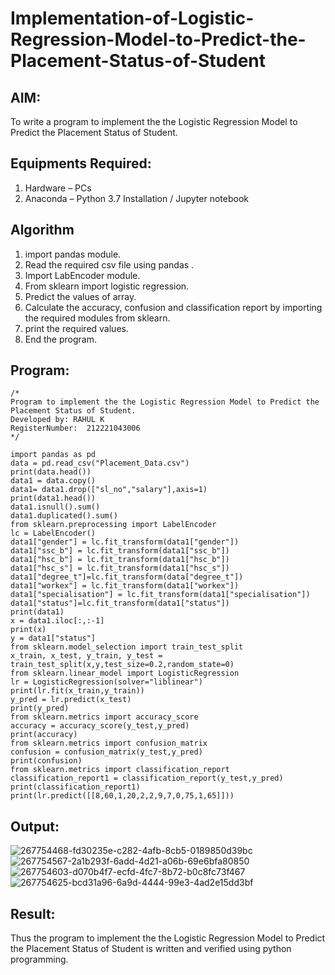 # Implementation-of-Logistic-Regression-Model-to-Predict-the-Placement-Status-of-Student

## AIM:
To write a program to implement the the Logistic Regression Model to Predict the Placement Status of Student.

## Equipments Required:
1. Hardware – PCs
2. Anaconda – Python 3.7 Installation / Jupyter notebook

## Algorithm
1. import pandas module.
2. Read the required csv file using pandas .
3. Import LabEncoder module.
4. From sklearn import logistic regression.
5. Predict the values of array.
6. Calculate the accuracy, confusion and classification report by importing the required modules from sklearn.
7. print the required values.
8. End the program.

## Program:
```
/*
Program to implement the the Logistic Regression Model to Predict the Placement Status of Student.
Developed by: RAHUL K
RegisterNumber:  212221043006
*/
```
```
import pandas as pd
data = pd.read_csv("Placement_Data.csv")
print(data.head())
data1 = data.copy()
data1= data1.drop(["sl_no","salary"],axis=1)
print(data1.head())
data1.isnull().sum()
data1.duplicated().sum()
from sklearn.preprocessing import LabelEncoder
lc = LabelEncoder()
data1["gender"] = lc.fit_transform(data1["gender"])
data1["ssc_b"] = lc.fit_transform(data1["ssc_b"])
data1["hsc_b"] = lc.fit_transform(data1["hsc_b"])
data1["hsc_s"] = lc.fit_transform(data1["hsc_s"])
data1["degree_t"]=lc.fit_transform(data["degree_t"])
data1["workex"] = lc.fit_transform(data1["workex"])
data1["specialisation"] = lc.fit_transform(data1["specialisation"])
data1["status"]=lc.fit_transform(data1["status"])
print(data1)
x = data1.iloc[:,:-1]
print(x)
y = data1["status"]
from sklearn.model_selection import train_test_split
x_train, x_test, y_train, y_test = train_test_split(x,y,test_size=0.2,random_state=0)
from sklearn.linear_model import LogisticRegression
lr = LogisticRegression(solver="liblinear")
print(lr.fit(x_train,y_train))
y_pred = lr.predict(x_test)
print(y_pred)
from sklearn.metrics import accuracy_score
accuracy = accuracy_score(y_test,y_pred)
print(accuracy)
from sklearn.metrics import confusion_matrix
confusion = confusion_matrix(y_test,y_pred)
print(confusion)
from sklearn.metrics import classification_report
classification_report1 = classification_report(y_test,y_pred)
print(classification_report1)
print(lr.predict([[8,60,1,20,2,2,9,7,0,75,1,65]]))

```

## Output:
![267754468-fd30235e-c282-4afb-8cb5-0189850d39bc](https://github.com/Itszmerahul/Implementation-of-Logistic-Regression-Model-to-Predict-the-Placement-Status-of-Student/assets/121565560/a8a4c920-b9ec-4ba4-b28a-6437e68c846f)
![267754567-2a1b293f-6add-4d21-a06b-69e6bfa80850](https://github.com/Itszmerahul/Implementation-of-Logistic-Regression-Model-to-Predict-the-Placement-Status-of-Student/assets/121565560/d137ff48-194b-4d9b-9ac3-7bc5edb679a2)
![267754603-d070b4f7-ecfd-4fc7-8b72-b0c8fc73f467](https://github.com/Itszmerahul/Implementation-of-Logistic-Regression-Model-to-Predict-the-Placement-Status-of-Student/assets/121565560/87a2b8ff-c7ae-4258-9b70-862bf738dbda)
![267754625-bcd31a96-6a9d-4444-99e3-4ad2e15dd3bf](https://github.com/Itszmerahul/Implementation-of-Logistic-Regression-Model-to-Predict-the-Placement-Status-of-Student/assets/121565560/4b101645-8ffe-4bd0-b6ed-e6451d1c323d)


## Result:
Thus the program to implement the the Logistic Regression Model to Predict the Placement Status of Student is written and verified using python programming.
